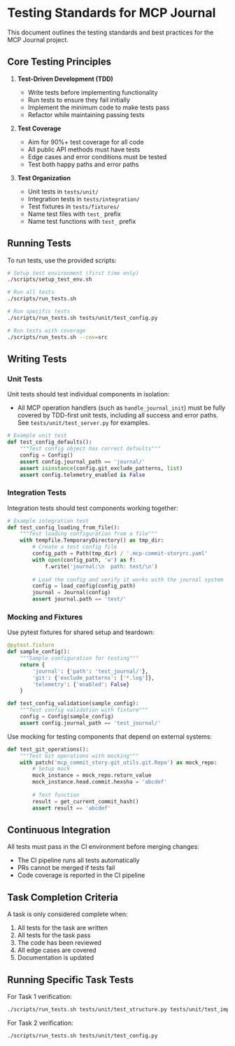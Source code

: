 # Testing Standards for MCP Journal

This document outlines the testing standards and best practices for the MCP Journal project.

## Core Testing Principles

1. **Test-Driven Development (TDD)**
   - Write tests before implementing functionality
   - Run tests to ensure they fail initially
   - Implement the minimum code to make tests pass
   - Refactor while maintaining passing tests

2. **Test Coverage**
   - Aim for 90%+ test coverage for all code
   - All public API methods must have tests
   - Edge cases and error conditions must be tested
   - Test both happy paths and error paths

3. **Test Organization**
   - Unit tests in `tests/unit/`
   - Integration tests in `tests/integration/`
   - Test fixtures in `tests/fixtures/`
   - Name test files with `test_` prefix
   - Name test functions with `test_` prefix

## Running Tests

To run tests, use the provided scripts:

```bash
# Setup test environment (first time only)
./scripts/setup_test_env.sh

# Run all tests
./scripts/run_tests.sh

# Run specific tests
./scripts/run_tests.sh tests/unit/test_config.py

# Run tests with coverage
./scripts/run_tests.sh --cov=src
```

## Writing Tests

### Unit Tests

Unit tests should test individual components in isolation:

- All MCP operation handlers (such as `handle_journal_init`) must be fully covered by TDD-first unit tests, including all success and error paths. See `tests/unit/test_server.py` for examples.

```python
# Example unit test
def test_config_defaults():
    """Test config object has correct defaults"""
    config = Config()
    assert config.journal_path == 'journal/'
    assert isinstance(config.git_exclude_patterns, list)
    assert config.telemetry_enabled is False
```

### Integration Tests

Integration tests should test components working together:

```python
# Example integration test
def test_config_loading_from_file():
    """Test loading configuration from a file"""
    with tempfile.TemporaryDirectory() as tmp_dir:
        # Create a test config file
        config_path = Path(tmp_dir) / '.mcp-commit-storyrc.yaml'
        with open(config_path, 'w') as f:
            f.write('journal:\n  path: test/\n')
        
        # Load the config and verify it works with the journal system
        config = load_config(config_path)
        journal = Journal(config)
        assert journal.path == 'test/'
```

### Mocking and Fixtures

Use pytest fixtures for shared setup and teardown:

```python
@pytest.fixture
def sample_config():
    """Sample configuration for testing"""
    return {
        'journal': {'path': 'test_journal/'},
        'git': {'exclude_patterns': ['*.log']},
        'telemetry': {'enabled': False}
    }

def test_config_validation(sample_config):
    """Test config validation with fixture"""
    config = Config(sample_config)
    assert config.journal_path == 'test_journal/'
```

Use mocking for testing components that depend on external systems:

```python
def test_git_operations():
    """Test Git operations with mocking"""
    with patch('mcp_commit_story.git_utils.git.Repo') as mock_repo:
        # Setup mock
        mock_instance = mock_repo.return_value
        mock_instance.head.commit.hexsha = 'abcdef'
        
        # Test function
        result = get_current_commit_hash()
        assert result == 'abcdef'
```

## Continuous Integration

All tests must pass in the CI environment before merging changes:

- The CI pipeline runs all tests automatically
- PRs cannot be merged if tests fail
- Code coverage is reported in the CI pipeline

## Task Completion Criteria

A task is only considered complete when:

1. All tests for the task are written
2. All tests for the task pass
3. The code has been reviewed
4. All edge cases are covered
5. Documentation is updated

## Running Specific Task Tests

For Task 1 verification:
```bash
./scripts/run_tests.sh tests/unit/test_structure.py tests/unit/test_imports.py
```

For Task 2 verification:
```bash
./scripts/run_tests.sh tests/unit/test_config.py
``` 